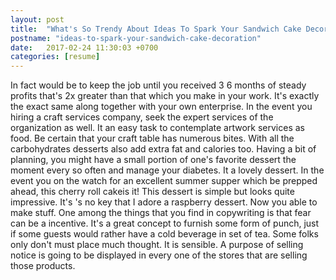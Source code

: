```yaml
---
layout: post
title:  "What's So Trendy About Ideas To Spark Your Sandwich Cake Decoration That Everyone Went Crazy Over It"
postname: "ideas-to-spark-your-sandwich-cake-decoration"
date:   2017-02-24 11:30:03 +0700
categories: [resume]
---
```

In fact would be to keep the job until you received 3 6 months of steady profits that's 2x greater than that which you make in your work. It's exactly the exact same along together with your own enterprise. In the event you hiring a craft services company, seek the expert services of the organization as well. It an easy task to contemplate artwork services as food. Be certain that your craft table has numerous bites. With all the carbohydrates desserts also add extra fat and calories too. Having a bit of planning, you might have a small portion of one's favorite dessert the moment every so often and manage your diabetes. It a lovely dessert. In the event you on the watch for an excellent summer supper which be prepped ahead, this cherry roll cakeis it! This dessert is simple but looks quite impressive. It's 's no key that I adore a raspberry dessert. Now you able to make stuff. One among the things that you find in copywriting is that fear can be a incentive. It's a great concept to furnish some form of punch, just if some guests would rather have a cold beverage in set of tea. Some folks only don't must place much thought. It is sensible. A purpose of selling notice is going to be displayed in every one of the stores that are selling those products.
